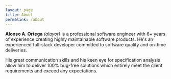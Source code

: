 ```yaml
---
layout: page
title: About
permalink: /about
---
```


**Alonso A. Ortega** *(alayor)* is a professional software engineer with
6+ years of experience creating highly maintainable software products.
He's an experienced full-stack developer committed to software quality
and on-time deliveries.

His great communication skills and his keen eye for specification
analysis allow him to deliver 100% bug-free solutions which entirely
meet the client requirements and exceed any expectations.


